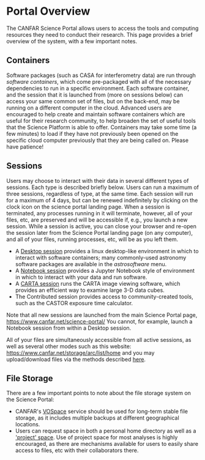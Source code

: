 # Portal Overview

The CANFAR Science Portal allows users to access the tools and computing
resources they need to conduct their research. This page provides a
brief overview of the system, with a few important notes.

## Containers

Software packages (such as CASA for interferometry data) are run through
*software containers*, which come pre-packaged with all of the necessary
dependencies to run in a specific environment. Each software container,
and the session that it is launched from (more on sessions below) can
access your same common set of files, but on the back-end, may be
running on a different computer in the cloud. Advanced users are
encouraged to help create and maintain software containers which are
useful for their research community, to help broaden the set of useful
tools that the Science Platform is able to offer. Containers may take
some time (a few minutes) to load if they have not previously been
opened on the specific cloud computer previously that they are being
called on. Please have patience!

## Sessions

Users may choose to interact with their data in several different types
of sessions. Each type is described briefly below. Users can run a
maximum of three sessions, regardless of type, at the same time. Each
session will run for a maximum of 4 days, but can be renewed indefinitely
by clicking on the clock icon on the science portal landing page.  When a 
session is terminated, any processes
running in it will terminate, however, all of your files, etc, are preserved and
will be accessible if, e.g., you launch a new session. While a session
is active, you can close your browser and re-open the session later from
the Science Portal landing page (on any computer), and all of your
files, running processes, etc, will be as you left them.

-   A [Desktop session](/science-containers/general/NewUser/LaunchDesktop)
    provides a linux desktop-like environment in which to interact with
    software containers; many commonly-used astronomy software packages
    are available in the *astrosoftware* menu.
-   A [Notebook session](/science-containers/general/NewUser/LaunchNotebook)
    provides a Jupyter Notebook style of environment in which to
    interact with your data and run software.
-   A [CARTA session](/science-containers/general/NewUser/LaunchCARTA) runs
    the CARTA image viewing software, which provides an efficient way to
    examine large 3-D data cubes.
-   The Contributed session provides access to community-created tools,
    such as the CASTOR exposure time calculator.

Note that all new sessions are launched from the main Science Portal
page, <https://www.canfar.net/science-portal/> You cannot, for example,
launch a Notebook session from within a Desktop session.

All of your files are simultaneously accessible from all active
sessions, as well as several other modes such as this website:
<https://www.canfar.net/storage/arc/list/home> and you may
upload/download files via the methods described
[here](/science-containers/general/General_tools/File_transfers).

## File Storage

There are a few important points to note about the file storage system
on the Science Portal:

-   CANFAR's [VOSpace](https://www.canfar.net/en/docs/storage/) service
    should be used for long-term stable file storage, as it includes
    multiple backups at different geographical locations.
-   Users can request space in both a personal home directory as well as
    a ['project' space](/science-containers/general/NewUser/ProjectSpace/).
    Use of project space for most analyses is highly encouraged, as
    there are mechanisms available for users to easily share access to
    files, etc with their collaborators there.
